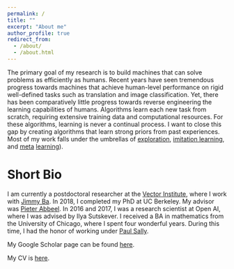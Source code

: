 ```yaml
---
permalink: /
title: ""
excerpt: "About me"
author_profile: true
redirect_from:
  - /about/
  - /about.html
---
```

The primary goal of my research is to build machines that can solve problems as 
efficiently as humans. Recent years have seen tremendous progress towards machines 
that achieve human-level performance on rigid well-defined tasks such as translation and 
image classification. Yet, there has been comparatively little progress towards reverse 
engineering the learning capabilities of humans. Algorithms learn each new task from scratch, 
requiring extensive training data and computational resources. For these algorithms, learning is never a 
continual process. I want to close this gap by creating algorithms that learn strong priors from past experiences. 
Most of my work falls under the umbrellas of [exploration](https://arxiv.org/pdf/1507.00814.pdf), [imitation learning](https://arxiv.org/abs/1703.01703), and [meta](https://arxiv.org/pdf/1803.01118.pdf) [learning](https://arxiv.org/pdf/1808.07804.pdf)).


Short Bio
======
I am currently a postdoctoral researcher at the [Vector Institute](https://vectorinstitute.ai/),
where I work with [Jimmy Ba](https://jimmylba.github.io/). 
In 2018, I completed my PhD at UC Berkeley. My advisor was [Pieter Abbeel](http://people.eecs.berkeley.edu/~pabbeel/). 
In 2016 and 2017, I was a research scientist at Open AI, where I was advised by Ilya Sutskever. 
I received a BA in mathematics from the University of Chicago, where I spent four wonderful years. 
During this time, I had the honor of working under 
[Paul Sally](https://en.wikipedia.org/wiki/Paul_Sally).


My Google Scholar page can be found [here](https://scholar.google.ca/citations?user=lEV5F5kAAAAJ&hl=en&oi=ao). 

My CV is [here](files/bstadie_cv.pdf).



